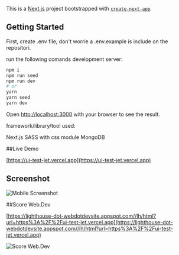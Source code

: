 This is a [Next.js](https://nextjs.org/) project bootstrapped with [`create-next-app`](https://github.com/vercel/next.js/tree/canary/packages/create-next-app).

## Getting Started

First, create .env file, don't worrie a .env.example is include on the repositori.

run the following comands development server:

```bash
npm i
npm run seed
npm run dev
# or
yarn
yarn seed 
yarn dev
```

Open [http://localhost:3000](http://localhost:3000) with your browser to see the result.

framework/library/tool used:

Next.js
SASS with css module
MongoDB

##Live Demo

[https://ui-test-jet.vercel.app](https://ui-test-jet.vercel.app)

## Screenshot

![Mobile Screenshot](https://media.discordapp.net/attachments/328692261380685824/877112326929657886/Screenshot_2021-08-17-03-50-56-827_com.android.chrome.jpg?width=304&height=676)

##Score Web.Dev

[https://lighthouse-dot-webdotdevsite.appspot.com//lh/html?url=https%3A%2F%2Fui-test-jet.vercel.app](https://lighthouse-dot-webdotdevsite.appspot.com//lh/html?url=https%3A%2F%2Fui-test-jet.vercel.app)

![Score Web.Dev](https://media.discordapp.net/attachments/328692261380685824/877107048662306816/unknown.png?width=1068&height=676)


